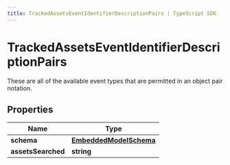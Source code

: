 ```yaml
---
title: TrackedAssetsEventIdentifierDescriptionPairs | TypeScript SDK
---
```



# TrackedAssetsEventIdentifierDescriptionPairs

These are all of the available event types that are permitted in an object pair notation.

## Properties

Name | Type
------------ | -------------
**schema** | [**EmbeddedModelSchema**](EmbeddedModelSchema)
**assetsSearched** | **string**


